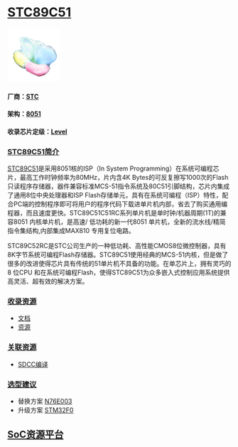 ﻿# [STC89C51](https://github.com/sochub/STC89C51)
[![sites](SoC/qitas.png)](http://www.qitas.cn) 
#### 厂商：[STC](https://github.com/sochub/STC) 
#### 架构：[8051](https://github.com/sochub/8051)
#### 收录芯片定级：[Level](https://github.com/sochub/Level)

### [STC89C51简介](https://github.com/sochub/STC89C51/wiki)

[STC89C51](https://github.com/sochub/STC89C51)是采用8051核的ISP（In System Programming）在系统可编程芯片，最高工作时钟频率为80MHz，片内含4K Bytes的可反复擦写1000次的Flash只读程序存储器，器件兼容标准MCS-51指令系统及80C51引脚结构，芯片内集成了通用8位中央处理器和ISP Flash存储单元，具有在系统可编程（ISP）特性，配合PC端的控制程序即可将用户的程序代码下载进单片机内部，省去了购买通用编程器，而且速度更快。STC89C51C51RC系列单片机是单时钟/机器周期(1T)的兼容8051 内核单片机，是高速/ 低功耗的新一代8051 单片机，全新的流水线/精简指令集结构,内部集成MAX810 专用复位电路。


STC89C52RC是STC公司生产的一种低功耗、高性能CMOS8位微控制器，具有8K字节系统可编程Flash存储器。STC89C51使用经典的MCS-51内核，但是做了很多的改进使得芯片具有传统的51单片机不具备的功能。在单芯片上，拥有灵巧的8 位CPU 和在系统可编程Flash，使得STC89C51为众多嵌入式控制应用系统提供高灵活、超有效的解决方案。

### [收录资源](https://github.com/sochub/STC89C51)

* [文档](docs/)
* [资源](src/)

### [关联资源](https://github.com/sochub)

* [SDCC编译](https://github.com/sochub/sdcc)

### [选型建议](https://github.com/sochub)

* 替换方案 [N76E003](https://github.com/sochub/N76E003) 
* 升级方案 [STM32F0](https://github.com/sochub/STM32F0) 

##  [SoC资源平台](http://www.qitas.cn)


